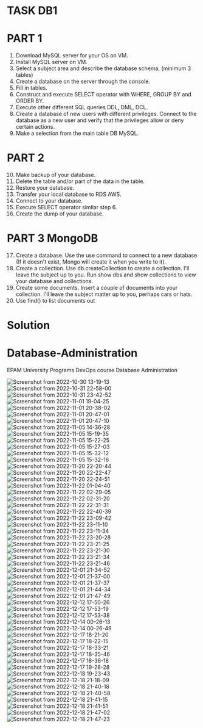# TASK DB1
# PART 1
1. Download MySQL server for your OS on VM.
2. Install MySQL server on VM.
3. Select a subject area and describe the database schema, (minimum 3 tables)
4. Create a database on the server through the console.
5. Fill in tables.
6. Construct and execute SELECT operator with WHERE, GROUP BY and ORDER BY.
7. Execute other different SQL queries DDL, DML, DCL.
8. Create a database of new users with different privileges. Connect to the 
database as a new user and verify that the privileges allow or deny certain 
actions.
9. Make a selection from the main table DB MySQL.

# PART 2
10. Make backup of your database.
11. Delete the table and/or part of the data in the table.
12. Restore your database.
13. Transfer your local database to RDS AWS.
14. Connect to your database.
15. Execute SELECT operator similar step 6.
16. Create the dump of your database.

# PART 3 MongoDB
17. Create a database. Use the use command to connect to a new database (If it doesn't exist, Mongo will create it when you write to it).
18. Create a collection. Use db.createCollection to create a collection. I'll leave the subject up to you. Run show dbs and show collections to view your database and collections.
19. Create some documents. Insert a couple of documents into your collection. I'll leave the subject matter up to you, perhaps cars or hats.
20. Use find() to list documents out

# Solution
# Database-Administration
EPAM University Programs DevOps course Database Administration

![Screenshot from 2022-10-30 13-19-13](https://user-images.githubusercontent.com/102302310/213526592-0f6b2c99-7790-4025-a33b-7bf7e773a9a6.png)
![Screenshot from 2022-10-31 22-58-00](https://user-images.githubusercontent.com/102302310/213527132-d90637ff-9565-4780-b35d-bc1edc3b4a88.png)
![Screenshot from 2022-10-31 23-42-52](https://user-images.githubusercontent.com/102302310/213529232-01eb8a1b-6368-4bb7-bc94-4a2cb69cc303.png)
![Screenshot from 2022-11-01 19-04-25](https://user-images.githubusercontent.com/102302310/213529234-7343c820-8850-4e1c-a403-9fc70542cecc.png)
![Screenshot from 2022-11-01 20-38-02](https://user-images.githubusercontent.com/102302310/213529236-5828c16e-09cf-44e1-855c-71b68c1e85c1.png)
![Screenshot from 2022-11-01 20-47-01](https://user-images.githubusercontent.com/102302310/213529238-a7e74242-2021-4b2d-9057-f2812cda9417.png)
![Screenshot from 2022-11-01 20-47-10](https://user-images.githubusercontent.com/102302310/213529240-c938bc88-19c7-455e-8dbe-3a03cfee8d07.png)
![Screenshot from 2022-11-05 14-36-28](https://user-images.githubusercontent.com/102302310/213529243-08450ddd-8077-4eaf-8153-cd307511c1af.png)
![Screenshot from 2022-11-05 15-19-35](https://user-images.githubusercontent.com/102302310/213529247-3469cd55-930a-4600-8704-97f32a525476.png)
![Screenshot from 2022-11-05 15-22-25](https://user-images.githubusercontent.com/102302310/213529249-507736e6-a644-43c2-b3ab-22678d96d1f9.png)
![Screenshot from 2022-11-05 15-27-03](https://user-images.githubusercontent.com/102302310/213529251-7557b6d3-9333-4f09-af8e-2723cbf914ae.png)
![Screenshot from 2022-11-05 15-32-12](https://user-images.githubusercontent.com/102302310/213529255-5ebc7877-e58a-4228-979f-71922eaf359d.png)
![Screenshot from 2022-11-05 15-32-16](https://user-images.githubusercontent.com/102302310/213529258-662f5cbd-ac98-438b-8a2f-0e588c10021b.png)
![Screenshot from 2022-11-20 22-20-44](https://user-images.githubusercontent.com/102302310/213529260-f02d4ccd-b838-4873-af37-308effd6de6a.png)
![Screenshot from 2022-11-20 22-22-47](https://user-images.githubusercontent.com/102302310/213529264-ebbab515-8ace-4665-87a7-0bb7de17ff35.png)
![Screenshot from 2022-11-20 22-24-51](https://user-images.githubusercontent.com/102302310/213529265-a333df10-d040-4e30-b5bd-f5f0c4113cd2.png)
![Screenshot from 2022-11-22 01-04-40](https://user-images.githubusercontent.com/102302310/213529269-e4b06978-cda5-4e8a-bd8e-d7fa3aa0e51e.png)
![Screenshot from 2022-11-22 02-29-05](https://user-images.githubusercontent.com/102302310/213529270-206fa060-5445-430d-a892-90059950b8bb.png)
![Screenshot from 2022-11-22 02-31-20](https://user-images.githubusercontent.com/102302310/213529272-14fa6424-d04c-48ea-9ee0-1e9772bf0c1d.png)
![Screenshot from 2022-11-22 22-31-31](https://user-images.githubusercontent.com/102302310/213529275-57411bcf-dbf9-47e5-8cd2-2d77258ea3c7.png)
![Screenshot from 2022-11-22 22-40-39](https://user-images.githubusercontent.com/102302310/213529278-4abc329d-0c27-4702-a860-0ff98ef42e8c.png)
![Screenshot from 2022-11-22 23-09-42](https://user-images.githubusercontent.com/102302310/213529280-3b9bc8be-7be4-489c-82cb-7baac17bdcc9.png)
![Screenshot from 2022-11-22 23-11-10](https://user-images.githubusercontent.com/102302310/213529285-fd821904-1134-4ad9-8e61-46c056158458.png)
![Screenshot from 2022-11-22 23-11-34](https://user-images.githubusercontent.com/102302310/213529290-d0cecfef-05f0-465c-aaf5-dc8446e7c351.png)
![Screenshot from 2022-11-22 23-20-28](https://user-images.githubusercontent.com/102302310/213529296-f8d71c75-30ac-4a96-98ea-19abf7bdf569.png)
![Screenshot from 2022-11-22 23-21-25](https://user-images.githubusercontent.com/102302310/213529301-0b3086bd-a03d-429e-83a0-4daebbf0f523.png)
![Screenshot from 2022-11-22 23-21-30](https://user-images.githubusercontent.com/102302310/213529304-fd072f49-a0d5-4927-bde3-78606d7b0c92.png)
![Screenshot from 2022-11-22 23-21-34](https://user-images.githubusercontent.com/102302310/213529310-8ff5a885-994e-4b88-b91b-f641817d58a3.png)
![Screenshot from 2022-11-22 23-21-46](https://user-images.githubusercontent.com/102302310/213529313-0c641d58-b6c9-4a08-82fb-7724627257df.png)
![Screenshot from 2022-12-01 21-34-52](https://user-images.githubusercontent.com/102302310/213529314-2c8c15af-4059-43de-8092-a94953166298.png)
![Screenshot from 2022-12-01 21-37-00](https://user-images.githubusercontent.com/102302310/213529316-15ba6a9a-41fc-474a-806f-0b6ef6e34e1a.png)
![Screenshot from 2022-12-01 21-37-37](https://user-images.githubusercontent.com/102302310/213529319-bbba472d-f853-448e-a447-26ac24371848.png)
![Screenshot from 2022-12-01 21-44-34](https://user-images.githubusercontent.com/102302310/213529321-97c477f5-90c4-48c3-8345-d945487e03e8.png)
![Screenshot from 2022-12-01 21-47-49](https://user-images.githubusercontent.com/102302310/213529323-46f6b9bf-f37d-4528-915f-c6651f1fbd85.png)
![Screenshot from 2022-12-12 17-50-26](https://user-images.githubusercontent.com/102302310/213529324-db174d03-aa0f-41db-93d7-64993ce9d9e5.png)
![Screenshot from 2022-12-12 17-53-19](https://user-images.githubusercontent.com/102302310/213529329-0819aa0d-97be-4811-b57a-713902256f92.png)
![Screenshot from 2022-12-12 17-53-38](https://user-images.githubusercontent.com/102302310/213529331-5e527273-6cb2-4337-8bb6-d991937ef1e4.png)
![Screenshot from 2022-12-14 00-26-13](https://user-images.githubusercontent.com/102302310/213529334-0d8026ac-cb63-484c-b482-c33caeacc5c8.png)
![Screenshot from 2022-12-14 00-26-49](https://user-images.githubusercontent.com/102302310/213529337-343f0bbe-44cb-4ec6-b580-ecc3984db8f5.png)
![Screenshot from 2022-12-17 18-21-20](https://user-images.githubusercontent.com/102302310/213529340-57a0421a-49cf-4965-9d5f-fad02d5006ac.png)
![Screenshot from 2022-12-17 18-22-15](https://user-images.githubusercontent.com/102302310/213529344-a7963b30-91c4-4c65-8ddc-e74152ea5aee.png)
![Screenshot from 2022-12-17 18-33-21](https://user-images.githubusercontent.com/102302310/213529346-a79b0d00-537f-43c6-9e0f-8280223ec3a3.png)
![Screenshot from 2022-12-17 18-35-46](https://user-images.githubusercontent.com/102302310/213529347-8d775469-bf23-4f7f-91cc-020715a09d56.png)
![Screenshot from 2022-12-17 18-36-18](https://user-images.githubusercontent.com/102302310/213529351-86758827-bdb9-4469-8fae-f3994a18ac50.png)
![Screenshot from 2022-12-17 19-28-28](https://user-images.githubusercontent.com/102302310/213540829-54ab448e-2812-4cfd-8007-0355762e96f2.png)
![Screenshot from 2022-12-18 19-23-43](https://user-images.githubusercontent.com/102302310/213541005-73386798-4716-40e5-a1dc-80184e6c67a5.png)
![Screenshot from 2022-12-18 21-18-09](https://user-images.githubusercontent.com/102302310/213541204-76b2ec84-d754-479a-98ed-105e4349f296.png)
![Screenshot from 2022-12-18 21-40-18](https://user-images.githubusercontent.com/102302310/213541395-88281411-a510-4e2c-a175-5f96cb4aa3dc.png)
![Screenshot from 2022-12-18 21-40-58](https://user-images.githubusercontent.com/102302310/213541401-58fe7999-d4b0-475c-8274-8d385585e7b9.png)
![Screenshot from 2022-12-18 21-41-15](https://user-images.githubusercontent.com/102302310/213541403-0af845b8-8050-4493-82d1-c7b077562126.png)
![Screenshot from 2022-12-18 21-41-51](https://user-images.githubusercontent.com/102302310/213541405-64f0e22a-225f-4441-8540-9bfd39988e49.png)
![Screenshot from 2022-12-18 21-47-02](https://user-images.githubusercontent.com/102302310/213541407-21c71258-c6f8-411a-8363-ef9e62727c16.png)
![Screenshot from 2022-12-18 21-47-23](https://user-images.githubusercontent.com/102302310/213541408-6f57cc40-623d-43e7-b9a3-2800c77fb022.png)
